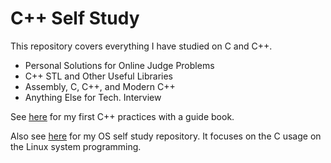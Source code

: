 # C++ Self Study
This repository covers everything I have studied on C and C++.

* Personal Solutions for Online Judge Problems
* C++ STL and Other Useful Libraries
* Assembly, C, C++, and Modern C++
* Anything Else for Tech. Interview

See [here](https://github.com/reruo321/Cplus_Practice) for my first C++ practices with a guide book.

Also see [here](https://github.com/reruo321/OS-Self-Study) for my OS self study repository. It focuses on the C usage on the Linux system programming.
